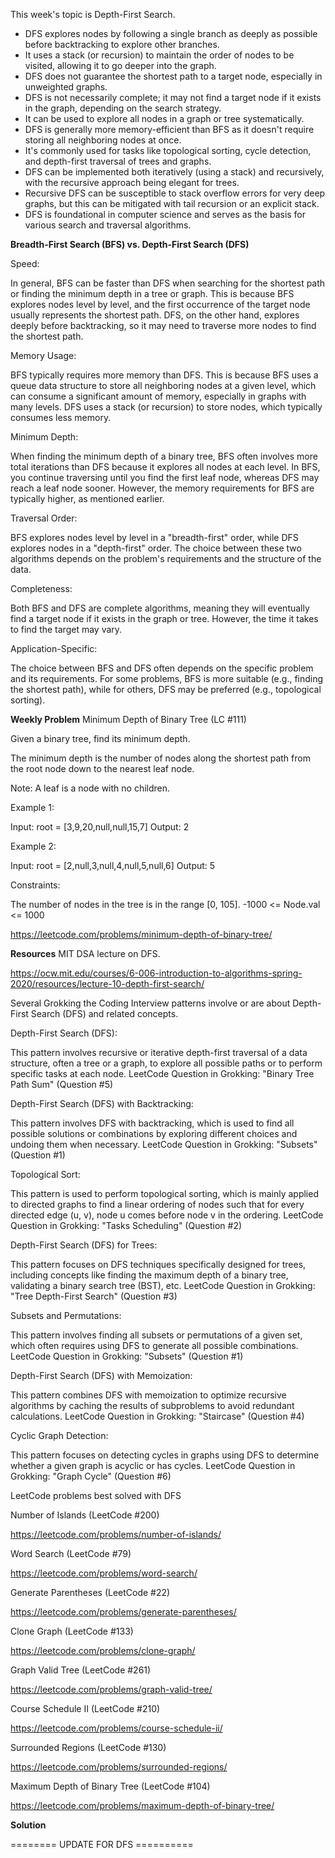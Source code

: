 This week's topic is Depth-First Search.

- DFS explores nodes by following a single branch as deeply as possible before backtracking to explore other branches.
- It uses a stack (or recursion) to maintain the order of nodes to be visited, allowing it to go deeper into the graph.
- DFS does not guarantee the shortest path to a target node, especially in unweighted graphs.
- DFS is not necessarily complete; it may not find a target node if it exists in the graph, depending on the search strategy.
- It can be used to explore all nodes in a graph or tree systematically.
- DFS is generally more memory-efficient than BFS as it doesn't require storing all neighboring nodes at once.
- It's commonly used for tasks like topological sorting, cycle detection, and depth-first traversal of trees and graphs.
- DFS can be implemented both iteratively (using a stack) and recursively, with the recursive approach being elegant for trees.
- Recursive DFS can be susceptible to stack overflow errors for very deep graphs, but this can be mitigated with tail recursion or an explicit stack.
- DFS is foundational in computer science and serves as the basis for various search and traversal algorithms.

**Breadth-First Search (BFS) vs. Depth-First Search (DFS)**

Speed:

In general, BFS can be faster than DFS when searching for the shortest path or finding the minimum depth in a tree or graph. This is because BFS explores nodes level by level, and the first occurrence of the target node usually represents the shortest path. DFS, on the other hand, explores deeply before backtracking, so it may need to traverse more nodes to find the shortest path.

Memory Usage:

BFS typically requires more memory than DFS. This is because BFS uses a queue data structure to store all neighboring nodes at a given level, which can consume a significant amount of memory, especially in graphs with many levels. DFS uses a stack (or recursion) to store nodes, which typically consumes less memory.

Minimum Depth:

When finding the minimum depth of a binary tree, BFS often involves more total iterations than DFS because it explores all nodes at each level. In BFS, you continue traversing until you find the first leaf node, whereas DFS may reach a leaf node sooner. However, the memory requirements for BFS are typically higher, as mentioned earlier.

Traversal Order:

BFS explores nodes level by level in a "breadth-first" order, while DFS explores nodes in a "depth-first" order. The choice between these two algorithms depends on the problem's requirements and the structure of the data.

Completeness:

Both BFS and DFS are complete algorithms, meaning they will eventually find a target node if it exists in the graph or tree. However, the time it takes to find the target may vary.

Application-Specific:

The choice between BFS and DFS often depends on the specific problem and its requirements. For some problems, BFS is more suitable (e.g., finding the shortest path), while for others, DFS may be preferred (e.g., topological sorting).

**Weekly Problem**
Minimum Depth of Binary Tree (LC #111)

Given a binary tree, find its minimum depth.

The minimum depth is the number of nodes along the shortest path from the root node down to the nearest leaf node.

Note: A leaf is a node with no children.

Example 1:

Input: root = [3,9,20,null,null,15,7]
Output: 2

Example 2:

Input: root = [2,null,3,null,4,null,5,null,6]
Output: 5

Constraints:

The number of nodes in the tree is in the range [0, 105].
-1000 <= Node.val <= 1000

https://leetcode.com/problems/minimum-depth-of-binary-tree/

**Resources**
MIT DSA lecture on DFS.

https://ocw.mit.edu/courses/6-006-introduction-to-algorithms-spring-2020/resources/lecture-10-depth-first-search/

Several Grokking the Coding Interview patterns involve or are about Depth-First Search (DFS) and related concepts. 

Depth-First Search (DFS):

This pattern involves recursive or iterative depth-first traversal of a data structure, often a tree or a graph, to explore all possible paths or to perform specific tasks at each node.
LeetCode Question in Grokking: "Binary Tree Path Sum" (Question #5)

Depth-First Search (DFS) with Backtracking:

This pattern involves DFS with backtracking, which is used to find all possible solutions or combinations by exploring different choices and undoing them when necessary.
LeetCode Question in Grokking: "Subsets" (Question #1)

Topological Sort:

This pattern is used to perform topological sorting, which is mainly applied to directed graphs to find a linear ordering of nodes such that for every directed edge (u, v), node u comes before node v in the ordering.
LeetCode Question in Grokking: "Tasks Scheduling" (Question #2)

Depth-First Search (DFS) for Trees:

This pattern focuses on DFS techniques specifically designed for trees, including concepts like finding the maximum depth of a binary tree, validating a binary search tree (BST), etc.
LeetCode Question in Grokking: "Tree Depth-First Search" (Question #3)

Subsets and Permutations:

This pattern involves finding all subsets or permutations of a given set, which often requires using DFS to generate all possible combinations.
LeetCode Question in Grokking: "Subsets" (Question #1)

Depth-First Search (DFS) with Memoization:

This pattern combines DFS with memoization to optimize recursive algorithms by caching the results of subproblems to avoid redundant calculations.
LeetCode Question in Grokking: "Staircase" (Question #4)

Cyclic Graph Detection:

This pattern focuses on detecting cycles in graphs using DFS to determine whether a given graph is acyclic or has cycles.
LeetCode Question in Grokking: "Graph Cycle" (Question #6)

LeetCode problems best solved with DFS

Number of Islands (LeetCode #200)

https://leetcode.com/problems/number-of-islands/

Word Search (LeetCode #79)

https://leetcode.com/problems/word-search/

Generate Parentheses (LeetCode #22)

https://leetcode.com/problems/generate-parentheses/

Clone Graph (LeetCode #133)

https://leetcode.com/problems/clone-graph/

Graph Valid Tree (LeetCode #261)

https://leetcode.com/problems/graph-valid-tree/

Course Schedule II (LeetCode #210)

https://leetcode.com/problems/course-schedule-ii/

Surrounded Regions (LeetCode #130)

https://leetcode.com/problems/surrounded-regions/

Maximum Depth of Binary Tree (LeetCode #104)

https://leetcode.com/problems/maximum-depth-of-binary-tree/

**Solution**

======== UPDATE FOR DFS ==========
